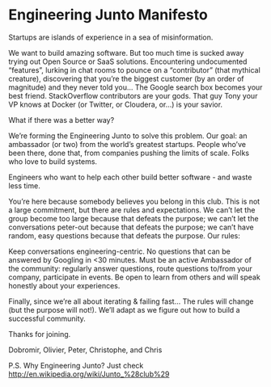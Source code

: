# Engineering Junto Manifesto

Startups are islands of experience in a sea of misinformation.

We want to build amazing software. But too much time is sucked away trying out Open Source or SaaS solutions. Encountering undocumented “features”, lurking in chat rooms to pounce on a “contributor” (that mythical creature), discovering that you’re the biggest customer (by an order of magnitude) and they never told you… The Google search box becomes your best friend. StackOverflow contributors are your gods. That guy Tony your VP knows at Docker (or Twitter, or Cloudera, or…) is your savior.

What if there was a better way?

We’re forming the Engineering Junto to solve this problem. Our goal: an ambassador (or two) from the world’s greatest startups. People who’ve been there, done that, from companies pushing the limits of scale. Folks who love to build systems.

Engineers who want to help each other build better software - and waste less time.

You’re here because somebody believes you belong in this club. This is not a large commitment, but there are rules and expectations. We can’t let the group become too large because that defeats the purpose; we can’t let the conversations peter-out because that defeats the purpose; we can’t have random, easy questions because that defeats the purpose. Our rules:

Keep conversations engineering-centric.
No questions that can be answered by Googling in <30 minutes.
Must be an active Ambassador of the community: regularly answer questions, route questions to/from your company, participate in events.
Be open to learn from others and will speak honestly about your experiences.

Finally, since we’re all about iterating & failing fast… The rules will change (but the purpose will not!). We’ll adapt as we figure out how to build a successful community.

Thanks for joining.

Dobromir, Olivier, Peter, Christophe, and Chris

P.S. Why Engineering Junto? Just check http://en.wikipedia.org/wiki/Junto_%28club%29
